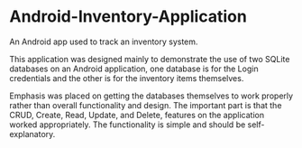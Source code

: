 # Android-Inventory-Application
An Android app used to track an inventory system.

This application was designed mainly to demonstrate the use of two SQLite databases on an Android application, one database is for the Login credentials and the other is for the inventory items themselves. 

Emphasis was placed on getting the databases themselves to work properly rather than overall functionality and design. The important part is that the CRUD, Create, Read, Update, and Delete, features on the application worked appropriately. The functionality is simple and should be self-explanatory.


